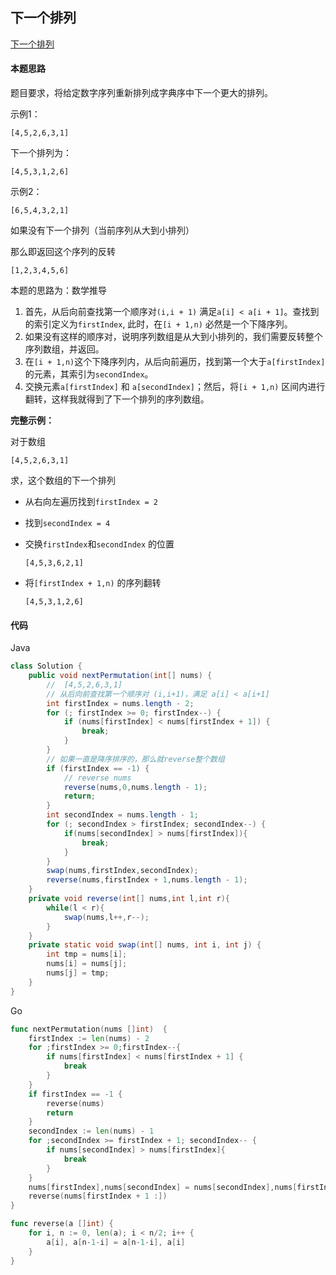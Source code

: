 ## 下一个排列

[下一个排列](https://leetcode-cn.com/problems/next-permutation/)

#### 本题思路

题目要求，将给定数字序列重新排列成字典序中下一个更大的排列。

示例1：

```
[4,5,2,6,3,1]
```

下一个排列为：

```
[4,5,3,1,2,6]
```



示例2：

```
[6,5,4,3,2,1]
```

如果没有下一个排列（当前序列从大到小排列）

那么即返回这个序列的反转

```
[1,2,3,4,5,6]
```

本题的思路为：数学推导

1. 首先，从后向前查找第一个顺序对`(i,i + 1)` 满足`a[i] < a[i + 1]`。查找到的索引定义为`firstIndex`, 此时，在`[i + 1,n)` 必然是一个下降序列。
2. 如果没有这样的顺序对，说明序列数组是从大到小排列的，我们需要反转整个序列数组，并返回。
3. 在`[i + 1,n)`这个下降序列内，从后向前遍历，找到第一个大于`a[firstIndex]` 的元素，其索引为`secondIndex`。
4. 交换元素`a[firstIndex]` 和 `a[secondIndex]`；然后，将`[i + 1,n)` 区间内进行翻转，这样我就得到了下一个排列的序列数组。



**完整示例：**

对于数组

```
[4,5,2,6,3,1]
```

求，这个数组的下一个排列

- 从右向左遍历找到`firstIndex = 2 `

- 找到`secondIndex = 4`  

- 交换`firstIndex`和`secondIndex` 的位置

  ```
  [4,5,3,6,2,1]
  ```

- 将`[firstIndex + 1,n)` 的序列翻转

  ```
  [4,5,3,1,2,6]
  ```

#### 代码

Java

```java
class Solution {
    public void nextPermutation(int[] nums) {
        //  [4,5,2,6,3,1]
        // 从后向前查找第一个顺序对 (i,i+1)，满足 a[i] < a[i+1]
        int firstIndex = nums.length - 2;
        for (; firstIndex >= 0; firstIndex--) {
            if (nums[firstIndex] < nums[firstIndex + 1]) {
                break;
            }
        }
        // 如果一直是降序排序的，那么就reverse整个数组
        if (firstIndex == -1) {
            // reverse nums
            reverse(nums,0,nums.length - 1);
            return;
        }
        int secondIndex = nums.length - 1;
        for (; secondIndex > firstIndex; secondIndex--) {
            if(nums[secondIndex] > nums[firstIndex]){
                break;
            }
        }
        swap(nums,firstIndex,secondIndex);
        reverse(nums,firstIndex + 1,nums.length - 1);
    }
    private void reverse(int[] nums,int l,int r){
        while(l < r){
            swap(nums,l++,r--);
        }
    }
    private static void swap(int[] nums, int i, int j) {
        int tmp = nums[i];
        nums[i] = nums[j];
        nums[j] = tmp;
    }
}
```

Go

```go
func nextPermutation(nums []int)  {
    firstIndex := len(nums) - 2
    for ;firstIndex >= 0;firstIndex--{
        if nums[firstIndex] < nums[firstIndex + 1] {
            break
        }
    }
    if firstIndex == -1 {
        reverse(nums)
        return
    }
    secondIndex := len(nums) - 1
    for ;secondIndex >= firstIndex + 1; secondIndex-- {
        if nums[secondIndex] > nums[firstIndex]{
            break
        }
    }
    nums[firstIndex],nums[secondIndex] = nums[secondIndex],nums[firstIndex]
    reverse(nums[firstIndex + 1 :])
}

func reverse(a []int) {
    for i, n := 0, len(a); i < n/2; i++ {
        a[i], a[n-1-i] = a[n-1-i], a[i]
    }
}
```

